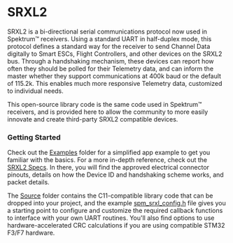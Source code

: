 # SRXL2

SRXL2 is a bi-directional serial communications protocol now used in Spektrum&trade; receivers. Using a standard UART in half-duplex mode, this protocol defines a standard way for the receiver to send Channel Data digitally to Smart ESCs, Flight Controllers, and other devices on the SRXL2 bus. Through a handshaking mechanism, these devices can report how often they should be polled for their Telemetry data, and can inform the master whether they support communications at 400k baud or the default of 115.2k. This enables much more responsive Telemetry data, customized to individual needs.

This open-source library code is the same code used in Spektrum&trade; receivers, and is provided here to allow the community to more easily innovate and create third-party SRXL2 compatible devices.

### Getting Started

Check out the [Examples](https://github.com/SpektrumRC/SRXL2/Examples) folder for a simplified app example to get you familiar with the basics. For a more in-depth reference, check out the [SRXL2 Specs](https://github.com/SpektrumRC/SRXL2/blob/master/Docs/SRXL2%20Specification.pdf). In there, you will find the approved electrical connector pinouts, details on how the Device ID and handshaking scheme works, and packet details.

The [Source](https://github.com/SpektrumRC/SRXL2/Source) folder contains the C11-compatible library code that can be dropped into your project, and the example [spm_srxl_config.h](https://github.com/SpektrumRC/SRXL2/blob/master/Examples/spm_srxl_config.h) file gives you a starting point to configure and customize the required callback functions to interface with your own UART routines. You'll also find options to use hardware-accelerated CRC calculations if you are using compatible STM32 F3/F7 hardware.
